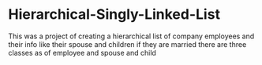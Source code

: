 # Hierarchical-Singly-Linked-List
This was a project of creating a hierarchical list of company employees and their info like their spouse and children if they are married
there are three classes as of employee and spouse and child
